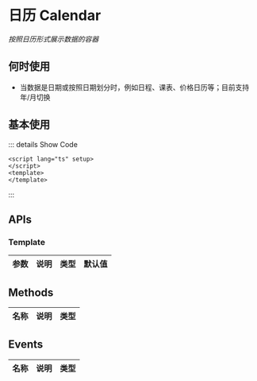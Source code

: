 # 日历 Calendar

<GlobalElement />

*按照日历形式展示数据的容器*

## 何时使用

- 当数据是日期或按照日期划分时，例如日程、课表、价格日历等；目前支持年/月切换

<script setup lang="ts">
</script>

## 基本使用

::: details Show Code

```vue
<script lang="ts" setup>
</script>
<template>
</template>
```

:::

## APIs

### Template

参数 | 说明 | 类型 | 默认值
:-- | :-- | :-- | :--

## Methods

名称 | 说明 | 类型
:-- | :-- | :--

## Events

名称 | 说明 | 类型
:-- | :-- | :--
